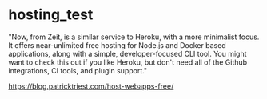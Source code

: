 # hosting_test

"Now, from Zeit, is a similar service to Heroku, with a more minimalist focus. It offers near-unlimited free hosting for Node.js and Docker based applications, along with a simple, developer-focused CLI tool. You might want to check this out if you like Heroku, but don't need all of the Github integrations, CI tools, and plugin support."

 https://blog.patricktriest.com/host-webapps-free/
